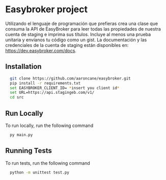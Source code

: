
# Easybroker project

Utilizando el lenguaje de programación que prefieras crea una clase que consuma la API de EasyBroker para leer todas las propiedades de nuestra cuenta de staging e imprima sus títulos. Incluye al menos una prueba unitaria y envíanos tu código como un gist. La documentación y las credenciales de la cuenta de staging están disponibles en: https://dev.easybroker.com/docs.
## Installation


```bash
  git clone https://github.com/aaroncane/easybroker.git
  pip install -r requirements.txt
  set EASYBROKER_CLIENT_ID= *insert you client id*
  set URL=https://api.stagingeb.com/v1/
  cd src
```
    
## Run Locally

To run locally, run the following command

```bash
  py main.py
```
## Running Tests

To run tests, run the following command

```bash
  python -m unittest test.py
```

